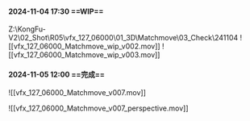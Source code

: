 #### 2024-11-04 17:30 ==WIP== 
Z:\KongFu-V2\02_Shot\R05\vfx_127_06000\01_3D\Matchmove\03_Check\241104
![[vfx_127_06000_Matchmove_wip_v002.mov]]
![[vfx_127_06000_Matchmove_wip_v003.mov]]

#### 2024-11-05 12:00 ==完成==
![[vfx_127_06000_Matchmove_v007.mov]]

![[vfx_127_06000_Matchmove_v007_perspective.mov]]
